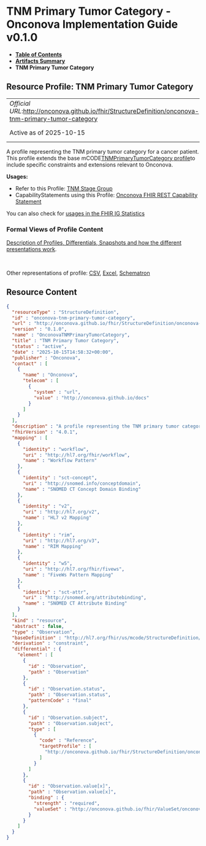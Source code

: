 # TNM Primary Tumor Category - Onconova Implementation Guide v0.1.0

* [**Table of Contents**](toc.md)
* [**Artifacts Summary**](artifacts.md)
* **TNM Primary Tumor Category**

## Resource Profile: TNM Primary Tumor Category 

| | |
| :--- | :--- |
| *Official URL*:http://onconova.github.io/fhir/StructureDefinition/onconova-tnm-primary-tumor-category | *Version*:0.1.0 |
| Active as of 2025-10-15 | *Computable Name*:OnconovaTNMPrimaryTumorCategory |

 
A profile representing the TNM primary tumor category for a cancer patient. 
This profile extends the base mCODE[TNMPrimaryTumorCategory profile](http://hl7.org/fhir/us/mcode/StructureDefinition/mcode-tnm-primary-tumor-category)to include specific constraints and extensions relevant to Onconova. 

**Usages:**

* Refer to this Profile: [TNM Stage Group](StructureDefinition-onconova-tnm-stage-group.md)
* CapabilityStatements using this Profile: [Onconova FHIR REST Capability Statement](CapabilityStatement-onconova-capability-statement.md)

You can also check for [usages in the FHIR IG Statistics](https://packages2.fhir.org/xig/onconova.fhir|current/StructureDefinition/onconova-tnm-primary-tumor-category)

### Formal Views of Profile Content

 [Description of Profiles, Differentials, Snapshots and how the different presentations work](http://build.fhir.org/ig/FHIR/ig-guidance/readingIgs.html#structure-definitions). 

 

Other representations of profile: [CSV](StructureDefinition-onconova-tnm-primary-tumor-category.csv), [Excel](StructureDefinition-onconova-tnm-primary-tumor-category.xlsx), [Schematron](StructureDefinition-onconova-tnm-primary-tumor-category.sch) 



## Resource Content

```json
{
  "resourceType" : "StructureDefinition",
  "id" : "onconova-tnm-primary-tumor-category",
  "url" : "http://onconova.github.io/fhir/StructureDefinition/onconova-tnm-primary-tumor-category",
  "version" : "0.1.0",
  "name" : "OnconovaTNMPrimaryTumorCategory",
  "title" : "TNM Primary Tumor Category",
  "status" : "active",
  "date" : "2025-10-15T14:58:32+00:00",
  "publisher" : "Onconova",
  "contact" : [
    {
      "name" : "Onconova",
      "telecom" : [
        {
          "system" : "url",
          "value" : "http://onconova.github.io/docs"
        }
      ]
    }
  ],
  "description" : "A profile representing the TNM primary tumor category for a cancer patient. \n\nThis profile extends the base mCODE [TNMPrimaryTumorCategory profile](http://hl7.org/fhir/us/mcode/StructureDefinition/mcode-tnm-primary-tumor-category) to include specific constraints and extensions relevant to Onconova.",
  "fhirVersion" : "4.0.1",
  "mapping" : [
    {
      "identity" : "workflow",
      "uri" : "http://hl7.org/fhir/workflow",
      "name" : "Workflow Pattern"
    },
    {
      "identity" : "sct-concept",
      "uri" : "http://snomed.info/conceptdomain",
      "name" : "SNOMED CT Concept Domain Binding"
    },
    {
      "identity" : "v2",
      "uri" : "http://hl7.org/v2",
      "name" : "HL7 v2 Mapping"
    },
    {
      "identity" : "rim",
      "uri" : "http://hl7.org/v3",
      "name" : "RIM Mapping"
    },
    {
      "identity" : "w5",
      "uri" : "http://hl7.org/fhir/fivews",
      "name" : "FiveWs Pattern Mapping"
    },
    {
      "identity" : "sct-attr",
      "uri" : "http://snomed.org/attributebinding",
      "name" : "SNOMED CT Attribute Binding"
    }
  ],
  "kind" : "resource",
  "abstract" : false,
  "type" : "Observation",
  "baseDefinition" : "http://hl7.org/fhir/us/mcode/StructureDefinition/mcode-tnm-primary-tumor-category|4.0.0",
  "derivation" : "constraint",
  "differential" : {
    "element" : [
      {
        "id" : "Observation",
        "path" : "Observation"
      },
      {
        "id" : "Observation.status",
        "path" : "Observation.status",
        "patternCode" : "final"
      },
      {
        "id" : "Observation.subject",
        "path" : "Observation.subject",
        "type" : [
          {
            "code" : "Reference",
            "targetProfile" : [
              "http://onconova.github.io/fhir/StructureDefinition/onconova-cancer-patient|0.1.0"
            ]
          }
        ]
      },
      {
        "id" : "Observation.value[x]",
        "path" : "Observation.value[x]",
        "binding" : {
          "strength" : "required",
          "valueSet" : "http://onconova.github.io/fhir/ValueSet/onconova-vs-tnm-primary-tumor-categories|0.1.0"
        }
      }
    ]
  }
}

```
